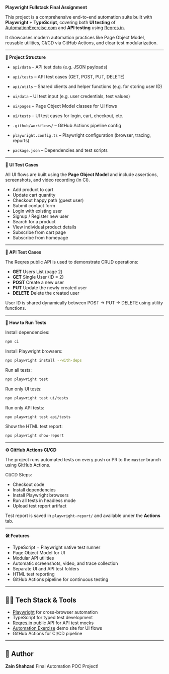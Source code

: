 **Playwright Fullstack Final Assignment**

This project is a comprehensive end-to-end automation suite built with **Playwright + TypeScript**, covering both **UI testing** of [AutomationExercise.com](https://automationexercise.com) and **API testing** using [Reqres.in](https://reqres.in).

It showcases modern automation practices like Page Object Model, reusable utilities, CI/CD via GitHub Actions, and clear test modularization.

---

**🔹 Project Structure**

* `api/data` – API test data (e.g. JSON payloads)

* `api/tests` – API test cases (GET, POST, PUT, DELETE)

* `api/utils` – Shared clients and helper functions (e.g. for storing user ID)

* `ui/data` – UI test input (e.g. user credentials, test values)

* `ui/pages` – Page Object Model classes for UI flows

* `ui/tests` – UI test cases for login, cart, checkout, etc.

* `.github/workflows/` – GitHub Actions pipeline config

* `playwright.config.ts` – Playwright configuration (browser, tracing, reports)

* `package.json` – Dependencies and test scripts

---

**🧪 UI Test Cases**

All UI flows are built using the **Page Object Model** and include assertions, screenshots, and video recording (in CI).

* Add product to cart
* Update cart quantity
* Checkout happy path (guest user)
* Submit contact form
* Login with existing user
* Signup / Register new user
* Search for a product
* View individual product details
* Subscribe from cart page
* Subscribe from homepage

---

**🔌 API Test Cases**

The Reqres public API is used to demonstrate CRUD operations:

* **GET** Users List (page 2)
* **GET** Single User (ID = 2)
* **POST** Create a new user
* **PUT** Update the newly created user
* **DELETE** Delete the created user

User ID is shared dynamically between POST → PUT → DELETE using utility functions.

---

**🚀 How to Run Tests**

Install dependencies:

```bash
npm ci
```

Install Playwright browsers:

```bash
npx playwright install --with-deps
```

Run all tests:

```bash
npx playwright test
```

Run only UI tests:

```bash
npx playwright test ui/tests
```

Run only API tests:

```bash
npx playwright test api/tests
```

Show the HTML test report:

```bash
npx playwright show-report
```

---

**⚙️ GitHub Actions CI/CD**

The project runs automated tests on every push or PR to the `master` branch using GitHub Actions.

CI/CD Steps:

* Checkout code
* Install dependencies
* Install Playwright browsers
* Run all tests in headless mode
* Upload test report artifact

Test report is saved in `playwright-report/` and available under the **Actions** tab.

---

**🛠 Features**

* TypeScript + Playwright native test runner
* Page Object Model for UI
* Modular API utilities
* Automatic screenshots, video, and trace collection
* Separate UI and API test folders
* HTML test reporting
* GitHub Actions pipeline for continuous testing

---

## 🧑‍💻 Tech Stack & Tools

* [Playwright](https://playwright.dev) for cross-browser automation
* TypeScript for typed test development
* [Reqres.in](https://reqres.in) public API for API test mocks
* [Automation Exercise](https://automationexercise.com) demo site for UI flows
* GitHub Actions for CI/CD pipeline

---

## 📝 Author

**Zain Shahzad**
Final Automation POC Project!
